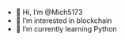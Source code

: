 - 👋 Hi, I’m @Mich5173
- 👀 I’m interested in blockchain
- 🌱 I’m currently learning Python

<!---
Mich5173/Mich5173 is a ✨ special ✨ repository because its `README.md` (this file) appears on your GitHub profile.
You can click the Preview link to take a look at your changes.
--->
